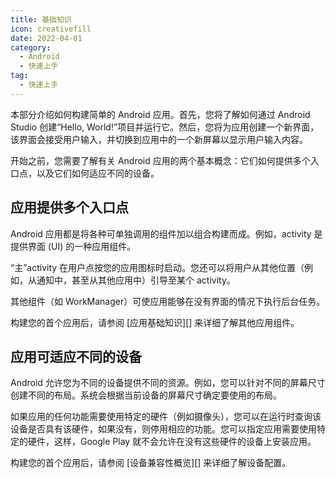 ```yaml
---
title: 基础知识
icon: creativefill
date: 2022-04-01
category:
  - Android
  - 快速上手
tag:
  - 快速上手
---
```


本部分介绍如何构建简单的 Android 应用。首先，您将了解如何通过 Android Studio 创建“Hello, World!”项目并运行它。然后，您将为应用创建一个新界面，该界面会接受用户输入，并切换到应用中的一个新屏幕以显示用户输入内容。

开始之前，您需要了解有关 Android 应用的两个基本概念：它们如何提供多个入口点，以及它们如何适应不同的设备。

<!-- more -->

## 应用提供多个入口点

Android 应用都是将各种可单独调用的组件加以组合构建而成。例如，activity 是提供界面 (UI) 的一种应用组件。

“主”activity 在用户点按您的应用图标时启动。您还可以将用户从其他位置（例如，从通知中，甚至从其他应用中）引导至某个 activity。

其他组件（如 WorkManager）可使应用能够在没有界面的情况下执行后台任务。

构建您的首个应用后，请参阅 [应用基础知识][] 来详细了解其他应用组件。

## 应用可适应不同的设备

Android 允许您为不同的设备提供不同的资源。例如，您可以针对不同的屏幕尺寸创建不同的布局。系统会根据当前设备的屏幕尺寸确定要使用的布局。

如果应用的任何功能需要使用特定的硬件（例如摄像头），您可以在运行时查询该设备是否具有该硬件，如果没有，则停用相应的功能。您可以指定应用需要使用特定的硬件，这样，Google Play 就不会允许在没有这些硬件的设备上安装应用。

构建您的首个应用后，请参阅 [设备兼容性概览][] 来详细了解设备配置。
